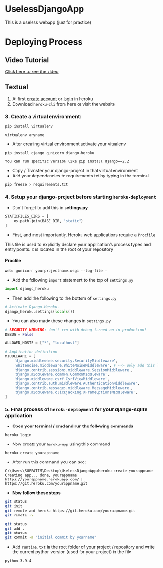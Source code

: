 # UselessDjangoApp
This is a useless webapp (just for practice)

# Deploying Process
## Video Tutorial
[Click here to see the video](https://youtu.be/fH2S5lWNKaM "heroku deployment for django-sqlite3 app")

## Textual
1. At first [create account](https://www.heroku.com "heroku.com") or [login](https://id.heroku.com/login "heroku login") in heroku
1. Download `heroku-cli` from [here](https://cli-assets.heroku.com/heroku-x64.exe "click here") or [visit the website](https://devcenter.heroku.com/articles/heroku-cli#download-and-install "click here")

### 3. Create a virtual environment:
```terminal
pip install virtualenv
```
```terminal
virtualenv anyname
```
- After creating virtual environment activate your vitualenv
```terminal
pip install django gunicorn django-heroku
```

`You can run specific version like pip install django==2.2`

- Copy / Transfer your django-project in that virtual environment
- Add your dependencies to requirements.txt by typing in the terminal
```bash
pip freeze > requirements.txt
```

### 4. Setup your django-project before starting `heroku-deployment`
- Don't forget to add this in **settings.py**
```python
STATICFILES_DIRS = [
    os.path.join(BASE_DIR, "static")
]
```
- First, and most importantly, Heroku web applications require a `Procfile`

This file is used to explicitly declare your application’s process types and entry points. It is located in the root of your repository

#### Procfile
```
web: gunicorn yourprojectname.wsgi --log-file -
```
- Add the following `import` statement to the top of `settings.py`
```python
import django_heroku
```
- Then add the following to the bottom of `settings.py`
```python
# Activate Django-Heroku.
django_heroku.settings(locals())
```
- You can also made these changes in `settings.py`
```python
# SECURITY WARNING: don't run with debug turned on in production!
DEBUG = False

ALLOWED_HOSTS = ["*", "localhost"]

# Application definition
MIDDLEWARE = [
    'django.middleware.security.SecurityMiddleware',
    'whitenoise.middleware.WhiteNoiseMiddleware', # --> only add this line...
    'django.contrib.sessions.middleware.SessionMiddleware',
    'django.middleware.common.CommonMiddleware',
    'django.middleware.csrf.CsrfViewMiddleware',
    'django.contrib.auth.middleware.AuthenticationMiddleware',
    'django.contrib.messages.middleware.MessageMiddleware',
    'django.middleware.clickjacking.XFrameOptionsMiddleware',
]
```

### 5. Final process of `heroku-deployment` for your django-sqlite application
- **Open your terminal / cmd and run the following commands**
```
heroku login
```
- Now create your `heroku-app` using this command
```
heroku create yourappname
```
- After run this command you can see:
```
C:\Users\SUPRATIM\Desktop\UselessDjangoApp>heroku create yourappname
Creating app... done, yourappname
https://yourappname.herokuapp.com/ | https://git.heroku.com/yourappname.git
```
- **Now follow these steps**
```bash
git status
git init
git remote add heroku https://git.heroku.com/yourappname.git
git remote -v

git status
git add .
git status
git commit -m "initial commit by yourname"
```
- Add `runtime.txt` in the root folder of your project / repository and write the current python version (used for your project) in the file
```
python-3.9.4
```